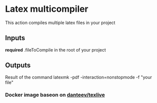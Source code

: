 # Latex multicompiler
This action compiles multiple latex files in your project

## Inputs
**required** .fileToCompile in the root of your project

## Outputs
Result of the command latexmk -pdf -interaction=nonstopmode -f "your file"

### Docker image baseon on [danteev/texlive](https://github.com/dante-ev/docker-texlive)

